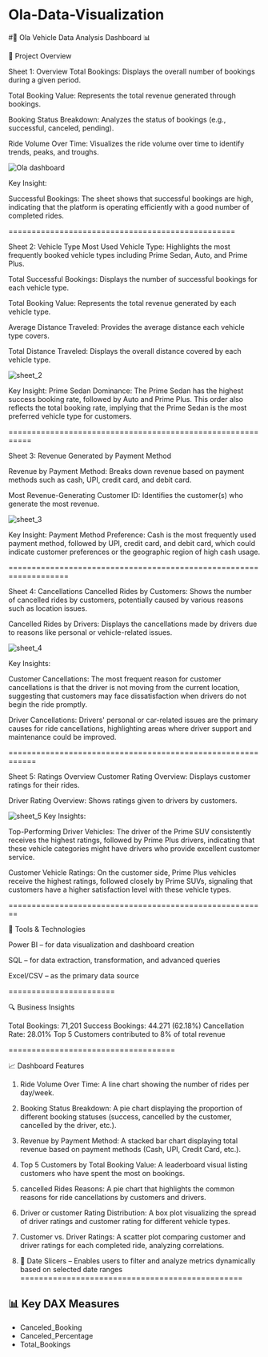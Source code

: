 # Ola-Data-Visualization
#🚗 Ola Vehicle Data Analysis Dashboard 📊

📌 Project Overview

Sheet 1: Overview
Total Bookings: Displays the overall number of bookings during a given period.

Total Booking Value: Represents the total revenue generated through bookings.

Booking Status Breakdown: Analyzes the status of bookings (e.g., successful, canceled, pending).

Ride Volume Over Time: Visualizes the ride volume over time to identify trends, peaks, and troughs.

![Ola dashboard](https://github.com/user-attachments/assets/5644596d-76d3-4551-be14-b38c42c724f0)

Key Insight:

Successful Bookings: The sheet shows that successful bookings 
are high, indicating that the platform is operating 
efficiently with a good number of completed rides.

=================================================

Sheet 2: Vehicle Type
Most Used Vehicle Type: Highlights the most frequently booked vehicle types including Prime Sedan, Auto, and Prime Plus.

Total Successful Bookings: Displays the number of successful bookings for each vehicle type.

Total Booking Value: Represents the total revenue generated by each vehicle type.

Average Distance Traveled: Provides the average distance each vehicle type covers.

Total Distance Traveled: Displays the overall distance covered by each vehicle type.

![sheet_2](https://github.com/user-attachments/assets/f631a9f4-52a8-4c66-a066-170e300ec366)

Key Insight:
Prime Sedan Dominance: The Prime Sedan has the highest success 
booking rate, followed by Auto and Prime Plus. This order also 
reflects the total booking rate, implying that the Prime Sedan 
is the most preferred vehicle type for customers.

===========================================================

Sheet 3: Revenue Generated by Payment Method

Revenue by Payment Method: Breaks down revenue based on payment methods such as cash, UPI, credit card, and debit card.

Most Revenue-Generating Customer ID: Identifies the customer(s) who generate the most revenue.

![sheet_3](https://github.com/user-attachments/assets/c09f8040-bf12-4e8a-a1b1-b3992d0e4bdd)

Key Insight:
Payment Method Preference: Cash is the most frequently used 
payment method, followed by UPI, credit card, and debit card, 
which could indicate customer preferences or the geographic 
region of high cash usage.

===================================================================

Sheet 4: Cancellations
Cancelled Rides by Customers: Shows the number of cancelled rides by customers, potentially caused by various reasons such as location issues.

Cancelled Rides by Drivers: Displays the cancellations made by drivers due to reasons like personal or vehicle-related issues.

![sheet_4](https://github.com/user-attachments/assets/2b438509-f791-4e16-98a0-8784e6d4c5e8)

Key Insights:

Customer Cancellations: The most frequent reason for customer 
cancellations is that the driver is not moving from the 
current location, suggesting that customers may face 
dissatisfaction when drivers do not begin the ride promptly.

Driver Cancellations: Drivers' personal or car-related issues 
are the primary causes for ride cancellations, highlighting 
areas where driver support and maintenance could be improved.

============================================================

Sheet 5: Ratings Overview
Customer Rating Overview: Displays customer ratings for their rides.

Driver Rating Overview: Shows ratings given to drivers by customers.

![sheet_5](https://github.com/user-attachments/assets/9cb2cb65-19d6-4892-bb61-d5aca69ec287)
Key Insights:

Top-Performing Driver Vehicles: The driver of the Prime SUV 
consistently receives the highest ratings, followed by Prime 
Plus drivers, indicating that these vehicle categories might 
have drivers who provide excellent customer service.

Customer Vehicle Ratings: On the customer side, Prime Plus 
vehicles receive the highest ratings, followed closely by 
Prime SUVs, signaling that customers have a higher 
satisfaction level with these vehicle types.

========================================================

🔧 Tools & Technologies

Power BI – for data visualization and dashboard creation

SQL – for data extraction, transformation, and advanced queries

Excel/CSV – as the primary data source

=======================

🔍 Business Insights

Total Bookings: 71,201
Success Bookings: 44.271 (62.18%)
Cancellation Rate: 28.01%
Top 5 Customers contributed to 8% of total revenue

====================================

📈 Dashboard Features

1. Ride Volume Over Time: A line  chart showing the number of rides per day/week.
  
2. Booking Status Breakdown: A pie chart displaying the proportion of different
booking statuses (success, cancelled by the customer, cancelled by the driver, etc.).

3. Revenue by Payment Method: A stacked bar chart displaying total revenue based on
payment methods (Cash, UPI, Credit Card, etc.).

4. Top 5 Customers by Total Booking Value: A leaderboard visual listing customers who have
spent the most on bookings.

5. cancelled Rides Reasons: A pie chart that highlights the common reasons for ride
cancellations by customers and drivers.

7. Driver or customer Rating Distribution: A box plot visualizing the spread of driver ratings and customer rating  for different vehicle types.

8. Customer vs. Driver Ratings: A scatter plot comparing customer and driver ratings for
each completed ride, analyzing correlations.

10. 📅 Date Slicers – Enables users to filter and analyze metrics dynamically based on selected date ranges
================================================

## 📊 Key DAX Measures

- Canceled_Booking
- Canceled_Percentage
- Total_Bookings

